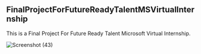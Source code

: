 ## FinalProjectForFutureReadyTalentMSVirtualInternship
This is a Final Project For Future Ready Talent Microsoft Virtual Internship.


![Screenshot (43)](https://user-images.githubusercontent.com/75051033/179561889-b5db3372-6839-4a76-82f0-6635cd7e8a8c.png)
